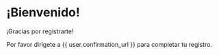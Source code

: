 ¡Bienvenido!
===
¡Gracias por registrarte!

Por favor dirígete a {{ user.confirmation_url }} para completar tu registro.
